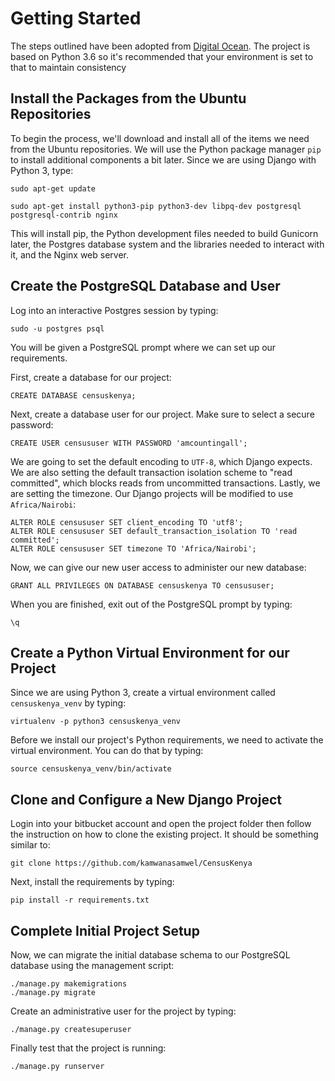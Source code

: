 # Getting Started

The steps outlined have been adopted from [Digital Ocean](https://www.digitalocean.com/community/tutorials/how-to-set-up-django-with-postgres-nginx-and-gunicorn-on-ubuntu-16-04).
The project is based on Python 3.6 so it's recommended that your environment is set to that to maintain consistency

## Install the Packages from the Ubuntu Repositories
To begin the process, we'll download and install all of the items we need from the Ubuntu repositories. We will use the Python package manager `pip` to install additional components a bit later.
Since we are using Django with Python 3, type:

```
sudo apt-get update

sudo apt-get install python3-pip python3-dev libpq-dev postgresql postgresql-contrib nginx
```
This will install pip, the Python development files needed to build Gunicorn later, the Postgres database system and the libraries needed to interact with it, and the Nginx web server.

## Create the PostgreSQL Database and User
Log into an interactive Postgres session by typing:
```
sudo -u postgres psql
```
You will be given a PostgreSQL prompt where we can set up our requirements.

First, create a database for our project:
```
CREATE DATABASE censuskenya;
```
Next, create a database user for our project. Make sure to select a secure password:

```
CREATE USER censususer WITH PASSWORD 'amcountingall';
```

We are going to set the default encoding to `UTF-8`, which Django expects. We are also setting the default transaction isolation scheme to "read committed", which blocks reads from uncommitted transactions. Lastly, we are setting the timezone. Our Django projects will be modified to use `Africa/Nairobi`:

```
ALTER ROLE censususer SET client_encoding TO 'utf8';
ALTER ROLE censususer SET default_transaction_isolation TO 'read committed';
ALTER ROLE censususer SET timezone TO 'Africa/Nairobi';
```

Now, we can give our new user access to administer our new database:
```
GRANT ALL PRIVILEGES ON DATABASE censuskenya TO censususer;
```

When you are finished, exit out of the PostgreSQL prompt by typing:
```
\q
```

## Create a Python Virtual Environment for our Project
Since we are using Python 3, create a virtual environment called `censuskenya_venv` by typing:
```
virtualenv -p python3 censuskenya_venv
```
Before we install our project's Python requirements, we need to activate the virtual environment. You can do that by typing:
```
source censuskenya_venv/bin/activate
```

## Clone and Configure a New Django Project
Login into your bitbucket account and open the project folder then follow the instruction on how to clone the existing project. It should be something similar to:
```
git clone https://github.com/kamwanasamwel/CensusKenya
```
Next, install the requirements by typing:
```
pip install -r requirements.txt
```

## Complete Initial Project Setup
Now, we can migrate the initial database schema to our PostgreSQL database using the management script:
```
./manage.py makemigrations
./manage.py migrate
```

Create an administrative user for the project by typing:
```
./manage.py createsuperuser
```

Finally test that the project is running:
```
./manage.py runserver
```

